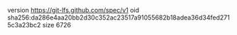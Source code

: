 version https://git-lfs.github.com/spec/v1
oid sha256:da286e4aa20bb2d30c352ac23517a91055682b18adea36d34fed2715c3a23bc2
size 6726
